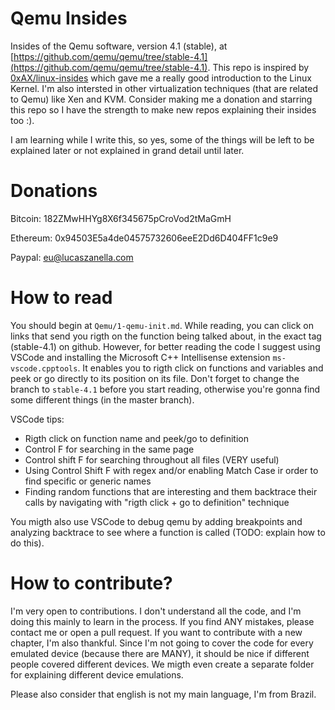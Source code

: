 # Qemu Insides
Insides of the Qemu software, version 4.1 (stable), at [https://github.com/qemu/qemu/tree/stable-4.1](https://github.com/qemu/qemu/tree/stable-4.1). This repo is inspired by [0xAX/linux-insides](https://github.com/0xAX/linux-insides) which gave me a really good introduction to the Linux Kernel. I'm also intersted in other virtualization techniques (that are related to Qemu) like Xen and KVM. Consider making me a donation and starring this repo so I have the strength to make new repos explaining their insides too :).

I am learning while I write this, so yes, some of the things will be left to be explained later or not explained in grand detail until later.

# Donations

Bitcoin: 182ZMwHHYg8X6f345675pCroVod2tMaGmH

Ethereum: 0x94503E5a4de04575732606eeE2Dd6D404FF1c9e9

Paypal: eu@lucaszanella.com

# How to read

You should begin at `Qemu/1-qemu-init.md`. While reading, you can click on links that send you rigth on the function being talked about, in the exact tag (stable-4.1) on github. However, for better reading the code I suggest using VSCode and installing the Microsoft C++ Intellisense extension `ms-vscode.cpptools`. It enables you to rigth click on functions and variables and peek or go directly to its position on its file. Don't forget to change the branch to `stable-4.1` before you start reading, otherwise you're gonna find some different things (in the master branch).

VSCode tips:

* Rigth click on function name and peek/go to definition
* Control F for searching in the same page
* Control shift F for searching throughout all files (VERY useful)
* Using Control Shift F with regex and/or enabling Match Case ir order to find specific or generic names
* Finding random functions that are interesting and them backtrace their calls by navigating with "rigth click + go to definition" technique

You migth also use VSCode to debug qemu by adding breakpoints and analyzing backtrace to see where a function is called (TODO: explain how to do this).

# How to contribute?

I'm very open to contributions. I don't understand all the code, and I'm doing this mainly to learn in the process. If you find ANY mistakes, please contact me or open a pull request. If you want to contribute with a new chapter, I'm also thankful. Since I'm not going to cover the code for every emulated device (because there are MANY), it should be nice if different people covered different devices. We migth even create a separate folder for explaining different device emulations.

Please also consider that english is not my main language, I'm from Brazil.